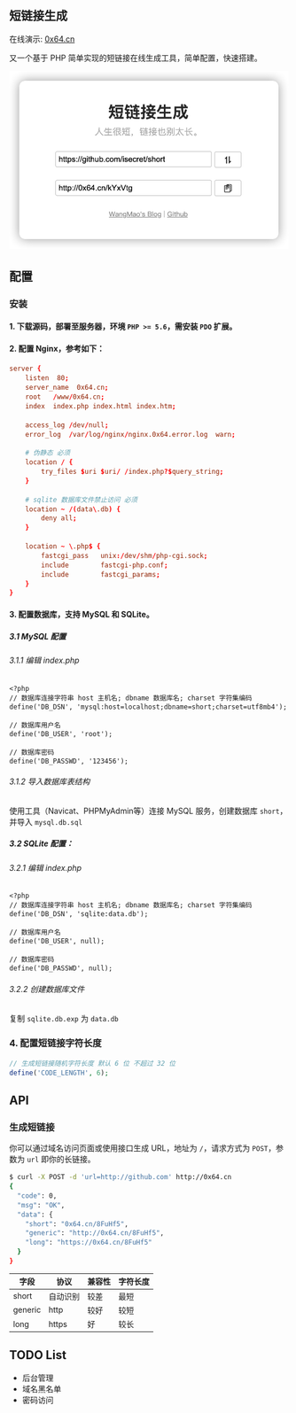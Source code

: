 ## 短链接生成

在线演示: [0x64.cn](https://0x64.cn)

又一个基于 PHP 简单实现的短链接在线生成工具，简单配置，快速搭建。

![截图](./screenshot.png)

## 配置

### 安装
#### 1. 下载源码，部署至服务器，环境 `PHP >= 5.6`，需安装 `PDO` 扩展。
#### 2. 配置 Nginx，参考如下：
```conf
server {
    listen  80;
    server_name  0x64.cn;
    root   /www/0x64.cn;
    index  index.php index.html index.htm;
    
    access_log /dev/null;
    error_log  /var/log/nginx/nginx.0x64.error.log  warn;

    # 伪静态 必须
    location / {
        try_files $uri $uri/ /index.php?$query_string;
    }

    # sqlite 数据库文件禁止访问 必须
    location ~ /(data\.db) {
        deny all;
    }

    location ~ \.php$ {
        fastcgi_pass   unix:/dev/shm/php-cgi.sock;
        include        fastcgi-php.conf;
        include        fastcgi_params;
    }
}
```
#### 3. 配置数据库，支持 MySQL 和 SQLite。

##### 3.1 MySQL 配置

###### 3.1.1 编辑 index.php

```
<?php
// 数据库连接字符串 host 主机名; dbname 数据库名; charset 字符集编码
define('DB_DSN', 'mysql:host=localhost;dbname=short;charset=utf8mb4');

// 数据库用户名
define('DB_USER', 'root');

// 数据库密码
define('DB_PASSWD', '123456');
```

###### 3.1.2 导入数据库表结构
使用工具（Navicat、PHPMyAdmin等）连接 MySQL 服务，创建数据库 `short`，并导入 `mysql.db.sql`

##### 3.2 SQLite 配置：

###### 3.2.1 编辑 index.php

```
<?php
// 数据库连接字符串 host 主机名; dbname 数据库名; charset 字符集编码
define('DB_DSN', 'sqlite:data.db');

// 数据库用户名
define('DB_USER', null);

// 数据库密码
define('DB_PASSWD', null);
```

###### 3.2.2 创建数据库文件
复制 `sqlite.db.exp` 为 `data.db`

### 4. 配置短链接字符长度

```php
// 生成短链接随机字符长度 默认 6 位 不超过 32 位
define('CODE_LENGTH', 6);
```

## API

### 生成短链接
你可以通过域名访问页面或使用接口生成 URL，地址为 `/`，请求方式为 `POST`，参数为 `url` 即你的长链接。

```bash
$ curl -X POST -d 'url=http://github.com' http://0x64.cn
{
  "code": 0,
  "msg": "OK",
  "data": {
    "short": "0x64.cn/8FuHf5",
    "generic": "http://0x64.cn/8FuHf5",
    "long": "https://0x64.cn/8FuHf5"
  }
}
```

| 字段 | 协议 | 兼容性 | 字符长度 |
| ---- | ---- | ---- | ---- | 
| short | 自动识别 | 较差 | 最短 |
| generic  | http | 较好 | 较短 |
| long  | https | 好 | 较长 |

## TODO List
- 后台管理
- 域名黑名单
- 密码访问